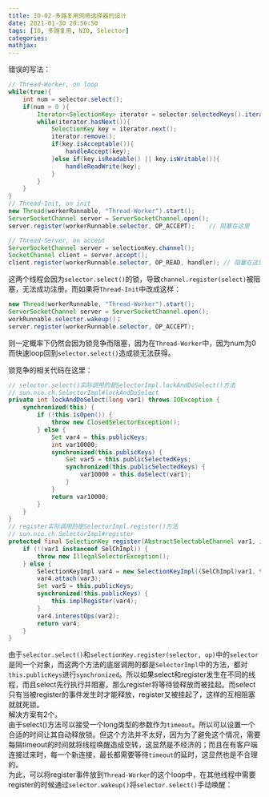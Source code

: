 ```yaml
---
title: IO-02-多路复用网络选择器的设计
date: 2021-01-30 20:56:50
tags: [IO, 多路复用, NIO, Selector]
categories:
mathjax:
---
```


错误的写法：
```java
// Thread-Worker, on loop
while(true){
    int num = selector.select();
    if(num > 0 ){
        Iterator<SelectionKey> iterator = selector.selectedKeys().iterator();
        while(iterator.hasNext()){
            SelectionKey key = iterator.next();
            iterator.remove();
            if(key.isAcceptable()){
                handleAccept(key);
            }else if(key.isReadable() || key.isWritable()){
                handleReadWrite(key);
            }
        }
    }
}
// Thread-Init, on init
new Thread(workerRunnable, "Thread-Worker").start();
ServerSocketChannel server = ServerSocketChannel.open();
server.register(workerRunnable.selector, OP_ACCEPT);    // 阻塞在这里

// Thread-Server, on accept
ServerSocketChannel server = selectionKey.channel();
SocketChannel client = server.accept();
client.register(workerRunnable.selector, OP_READ, handler); // 阻塞在这里
```
这两个线程会因为`selector.select()`的锁，导致`channel.register(select)`被阻塞，无法成功注册。而如果将`Thread-Init`中改成这样：
```java
new Thread(workerRunnable, "Thread-Worker").start();
ServerSocketChannel server = ServerSocketChannel.open();
workRunnable.selector.wakeup()；
server.register(workerRunnable.selector, OP_ACCEPT);
```
则一定概率下仍然会因为锁竞争而阻塞，因为在`Thread-Worker`中，因为num为0而快速loop回到`selector.select()`造成锁无法获得。  

锁竞争的相关代码在这里：
```java
// selector.select()实际调用的是SelectorImpl.lockAndDoSelect()方法
// sun.nio.ch.SelectorImpl#lockAndDoSelect
private int lockAndDoSelect(long var1) throws IOException {
    synchronized(this) {
        if (!this.isOpen()) {
            throw new ClosedSelectorException();
        } else {
            Set var4 = this.publicKeys;
            int var10000;
            synchronized(this.publicKeys) {
                Set var5 = this.publicSelectedKeys;
                synchronized(this.publicSelectedKeys) {
                    var10000 = this.doSelect(var1);
                }
            }
            return var10000;
        }
    }
}
// register实际调用的是SelectorImpl.register()方法
// sun.nio.ch.SelectorImpl#register
protected final SelectionKey register(AbstractSelectableChannel var1, int var2, Object var3) {
    if (!(var1 instanceof SelChImpl)) {
        throw new IllegalSelectorException();
    } else {
        SelectionKeyImpl var4 = new SelectionKeyImpl((SelChImpl)var1, this);
        var4.attach(var3);
        Set var5 = this.publicKeys;
        synchronized(this.publicKeys) {
            this.implRegister(var4);
        }
        var4.interestOps(var2);
        return var4;
    }
}
```
由于`selector.select()`和`selectionKey.register(selector, op)`中的`selector`是同一个对象，而这两个方法的底层调用的都是`SelectorImpl`中的方法，都对`this.publicKeys`进行`synchronized`。所以如果select和register发生在不同的线程，而且select先行执行并阻塞，那么register将等待锁释放而被挂起。而select只有当被register的事件发生时才能释放，register又被挂起了，这样的互相阻塞就就死锁。  
解决方案有2个。  
由于select()方法可以接受一个long类型的参数作为`timeout`。所以可以设置一个合适的时间让其自动释放锁。但这个方法并不太好，因为为了避免这个情况，需要每隔timeout的时间就将线程唤醒造成空转，这显然是不经济的；而且在有客户端连接过来时，每一个新连接，最长都需要等待`timeout`的延时，这显然也是不合理的。  
为此，可以将register事件放到`Thread-Worker`的这个loop中，在其他线程中需要register的时候通过`selector.wakeup()`将`selector.select()`手动唤醒：
